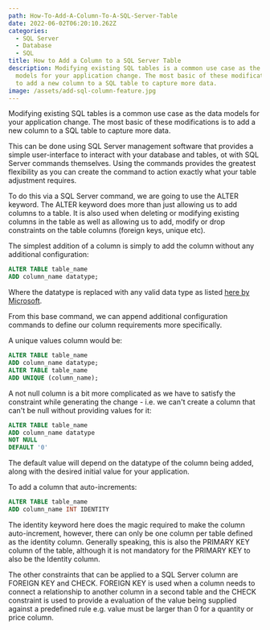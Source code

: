 ```yaml
---
path: How-To-Add-A-Column-To-A-SQL-Server-Table
date: 2022-06-02T06:20:10.262Z
categories:
  - SQL Server
  - Database
  - SQL
title: How to Add a Column to a SQL Server Table
description: Modifying existing SQL tables is a common use case as the data
  models for your application change. The most basic of these modifications is
  to add a new column to a SQL table to capture more data.
image: /assets/add-sql-column-feature.jpg
---
```

Modifying existing SQL tables is a common use case as the data models for your application change. The most basic of these modifications is to add a new column to a SQL table to capture more data.

This can be done using SQL Server management software that provides a simple user-interface to interact with your database and tables, ot with SQL Server commands themselves. Using the commands provides the greatest flexibility as you can create the command to action exactly what your table adjustment requires.

To do this via a SQL Server command, we are going to use the ALTER keyword. The ALTER keyword does more than just allowing us to add columns to a table. It is also used when deleting or modifying existing columns in the table as well as allowing us to add, modify or drop constraints on the table columns (foreign keys, unique etc).

The simplest addition of a column is simply to add the column without any additional configuration:

```sql
ALTER TABLE table_name
ADD column_name datatype;
```

Where the datatype is replaced with any valid data type as listed [here by Microsoft](https://docs.microsoft.com/en-us/sql/t-sql/data-types/data-types-transact-sql?view=sql-server-ver16).

From this base command, we can append additional configuration commands to define our column requirements more specifically.

A unique values column would be:

```sql
ALTER TABLE table_name
ADD column_name datatype;
ALTER TABLE table_name 
ADD UNIQUE (column_name);
```

A not null column is a bit more complicated as we have to satisfy the constraint while generating the change - i.e. we can't create a column that can't be null without providing values for it:

```sql
ALTER TABLE table_name
ADD column_name datatype
NOT NULL
DEFAULT '0'
```

The default value will depend on the datatype of the column being added, along with the desired initial value for your application.

To add a column that auto-increments:

```sql
ALTER TABLE table_name
ADD column_name INT IDENTITY
```

The identity keyword here does the magic required to make the column auto-increment, however, there can only be one column per table defined as the identity column. Generally speaking, this is also the PRIMARY KEY column of the table, although it is not mandatory for the PRIMARY KEY to also be the Identity column.

The other constraints that can be applied to a SQL Server column are FOREIGN KEY and CHECK. FOREIGN KEY is used when a column needs to connect a relationship to another column in a second table and the CHECK constraint is used to provide a evaluation of the value being supplied against a predefined rule e.g. value must be larger than 0 for a quantity or price column.
